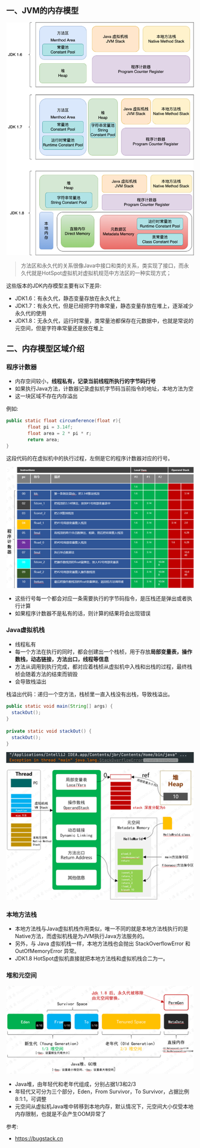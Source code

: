 ## 一、JVM的内存模型

![jvm-01](../../../assets/img/jvm-01.png)

> 方法区和永久代的关系很像Java中接口和类的关系，类实现了接口，而永久代就是HotSpot虚拟机对虚拟机规范中方法区的一种实现方式；

这些版本的JDK内存模型主要有以下差异:

- JDK1.6：有永久代，静态变量存放在永久代上
- JDK1.7：有永久代，但是已经把字符串常量，静态变量存放在堆上，逐渐减少永久代的使用
- JDK1.8：无永久代，运行时常量，类常量池都保存在元数据中，也就是常说的元空间，但是字符串常量还是放在堆上

## 二、内存模型区域介绍

### 程序计数器

- 内存空间较小，**线程私有，记录当前线程所执行的字节码行号**
- 如果执行Java方法，计数器记录虚拟机字节码当前指令的地址，本地方法为空
- 这一块区域不存在内存溢出

例如:

```java
public static float circumference(float r){
        float pi = 3.14f;
        float area = 2 * pi * r;
        return area;
}
```

这段代码的在虚拟机中的执行过程，左侧是它的程序计数器对应的行号。

![图 25-2 程序计数器](../../../assets/img/jvm-02.png)

- 这些行号每一个都会对应一条需要执行的字节码指令，是压栈还是弹出或者执行计算
- 如果程序计数器不是私有的话，则计算的结果将会出现错误

### Java虚拟机栈

- 线程私有
- 每一个方法在执行的同时，都会创建出一个栈桢，用于存放**局部变量表，操作数栈，动态链接，方法出口，线程等信息**
- 方法从调用到执行完成，都对应着栈桢从虚拟机中入栈和出栈的过程，最终栈桢会随着方法的结束而销毁
- 会导致栈溢出

栈溢出代码：递归一个空方法，栈桢里一直入栈没有出栈，导致栈溢出。

```java
public static void main(String[] args) {
  stackOut();
}

private static void stackOut() {
  stackOut();
}
```

![image-20220729160057439](../../../assets/img/jvm-04.png)

![图 25-3 斐波那契数列在虚拟机栈中的执行过程](../../../assets/img/jvm-05.png)

### 本地方法栈

- 本地方法栈与Java虚拟机栈作用类似，唯一不同的就是本地方法栈执行的是Native方法，而虚拟机栈是为JVM执行Java方法服务的。
- 另外，与 Java 虚拟机栈一样，本地方法栈也会抛出 StackOverflowError 和 OutOfMemoryError 异常。
- JDK1.8 HotSpot虚拟机直接就把本地方法栈和虚拟机栈合二为一。

### 堆和元空间

![图 25-4 Java 堆区域划分](../../../assets/img/jvm-06.png)

- Java堆，由年轻代和老年代组成，分别占据1/3和2/3
- 年轻代又可分为三个部分，Eden，From Survivor，To Survivor，占据比例8:1:1，可调整
- 元空间从虚拟机Java堆中转移到本地内存，默认情况下，元空间大小仅受本地内存限制，也就是不会产生OOM异常了

参考:

- https://bugstack.cn